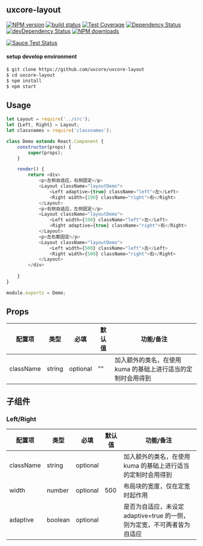 ## uxcore-layout


[![NPM version][npm-image]][npm-url]
[![build status][travis-image]][travis-url]
[![Test Coverage][coveralls-image]][coveralls-url]
[![Dependency Status][dep-image]][dep-url]
[![devDependency Status][devdep-image]][devdep-url]
[![NPM downloads][downloads-image]][npm-url]

[![Sauce Test Status][sauce-image]][sauce-url]

[npm-image]: http://img.shields.io/npm/v/uxcore-layout.svg?style=flat-square
[npm-url]: http://npmjs.org/package/uxcore-layout
[travis-image]: https://img.shields.io/travis/uxcore/uxcore-layout.svg?style=flat-square
[travis-url]: https://travis-ci.org/uxcore/uxcore-layout
[coveralls-image]: https://img.shields.io/coveralls/uxcore/uxcore-layout.svg?style=flat-square
[coveralls-url]: https://coveralls.io/r/uxcore/uxcore-layout?branch=master
[dep-image]: http://img.shields.io/david/uxcore/uxcore-layout.svg?style=flat-square
[dep-url]: https://david-dm.org/uxcore/uxcore-layout
[devdep-image]: http://img.shields.io/david/dev/uxcore/uxcore-layout.svg?style=flat-square
[devdep-url]: https://david-dm.org/uxcore/uxcore-layout#info=devDependencies
[downloads-image]: https://img.shields.io/npm/dm/uxcore-layout.svg
[sauce-image]: https://saucelabs.com/browser-matrix/uxcore-layout.svg
[sauce-url]: https://saucelabs.com/u/uxcore


#### setup develop environment

```sh
$ git clone https://github.com/uxcore/uxcore-layout
$ cd uxcore-layout
$ npm install
$ npm start
```

## Usage

```javascript
let Layout = require('../src');
let {Left, Right} = Layout;
let classnames = require('classnames');

class Demo extends React.Component {
    constructor(props) {
        super(props);
    }

    render() {
        return <div>
            <p>左侧自适应，右侧固定</p>
            <Layout className="layoutDemo">
                <Left adaptive={true} className="left">左</Left>
                <Right width={190} className="right">右</Right>
            </Layout>
            <p>右侧自适应，左侧固定</p>
            <Layout className="layoutDemo">
                <Left width={190} className="left">左</Left>
                <Right adaptive={true} className="right">右</Right>
            </Layout>
            <p>左右都固定</p>
            <Layout className="layoutDemo">
                <Left width={500} className="left">左</Left>
                <Right width={500} className="right">右</Right>
            </Layout>
        </div>
        
    }
}

module.exports = Demo;
```

## Props

| 配置项 | 类型 | 必填 | 默认值 | 功能/备注 |
|---|---|---|---|---|
|className|string|optional|""|加入额外的类名，在使用 kuma 的基础上进行适当的定制时会用得到|


## 子组件

### Left/Right

| 配置项 | 类型 | 必填 | 默认值 | 功能/备注 |
|---|---|---|---|---|
|className|string|optional| |加入额外的类名，在使用 kuma 的基础上进行适当的定制时会用得到|
|width|number|optional|500|布局块的宽度，仅在定宽时起作用|
|adaptive|boolean|optional| |是否为自适应，未设定 adaptive=true 的一侧，则为定宽，不可两者皆为自适应|


